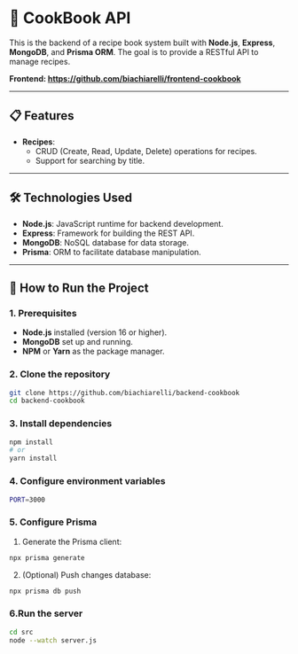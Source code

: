 # 🍴 CookBook API

This is the backend of a recipe book system built with **Node.js**, **Express**, **MongoDB**, and **Prisma ORM**. The goal is to provide a RESTful API to manage recipes.

**Frontend: https://github.com/biachiarelli/frontend-cookbook**

---

## 📋 Features

- **Recipes**:
  - CRUD (Create, Read, Update, Delete) operations for recipes.
  - Support for searching by title.


---

## 🛠️ Technologies Used

- **Node.js**: JavaScript runtime for backend development.
- **Express**: Framework for building the REST API.
- **MongoDB**: NoSQL database for data storage.
- **Prisma**: ORM to facilitate database manipulation.

---

## 🚀 How to Run the Project

### 1. Prerequisites

- **Node.js** installed (version 16 or higher).
- **MongoDB** set up and running.
- **NPM** or **Yarn** as the package manager.

### 2. Clone the repository

```bash
git clone https://github.com/biachiarelli/backend-cookbook
cd backend-cookbook
```

### 3. Install dependencies

```bash
npm install
# or
yarn install
```

### 4. Configure environment variables

```bash
PORT=3000
```

### 5. Configure Prisma

1. Generate the Prisma client:
```bash
npx prisma generate
```


2. (Optional) Push changes database:
```bash
npx prisma db push
```


### 6.Run the server
```bash
cd src
node --watch server.js
```




